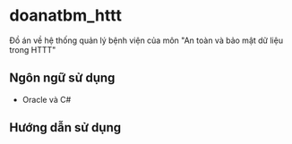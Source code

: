 # doanatbm_httt
Đồ án về hệ thống quản lý bệnh viện của môn "An toàn và bảo mật dữ liệu trong HTTT"

## Ngôn ngữ sử dụng
- Oracle và C#

## Hướng dẫn sử dụng


